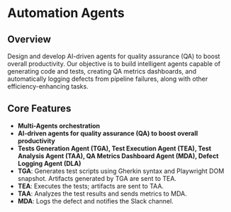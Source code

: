 # Automation Agents

## Overview
Design and develop AI-driven agents for quality assurance (QA) to boost overall productivity. Our objective is to build intelligent agents capable of generating code and tests, creating QA metrics dashboards, and automatically logging defects from pipeline failures, along with other efficiency-enhancing tasks.

## Core Features
- **Multi-Agents orchestration**
- **AI-driven agents for quality assurance (QA) to boost overall productivity**
- **Tests Generation Agent (TGA), Test Execution Agent (TEA), Test Analysis Agent (TAA), QA Metrics Dashboard Agent (MDA), Defect Logging Agent (DLA)**
- **TGA**: Generates test scripts using Gherkin syntax and Playwright DOM snapshot. Artifacts generated by TGA are sent to TEA.
- **TEA**: Executes the tests; artifacts are sent to TAA.
- **TAA**: Analyzes the test results and sends metrics to MDA.
- **MDA**: Logs the defect and notifies the Slack channel.